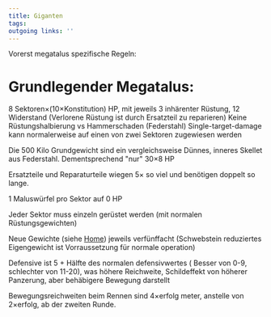 ```yaml
---
title: Giganten  
tags:   
outgoing links: ''  
---
```

Vorerst megatalus spezifische Regeln:

# Grundlegender Megatalus:

8 Sektoren&times;(10&times;Konstitution) HP, mit jeweils 3 inhärenter Rüstung, 12 Widerstand (Verlorene Rüstung ist durch Ersatzteil zu reparieren)
Keine Rüstungshalbierung vs Hammerschaden (Federstahl)
Single-target-damage kann normalerweise auf einen von zwei Sektoren zugewiesen werden

Die 500 Kilo Grundgewicht sind ein vergleichsweise Dünnes, inneres Skellet aus Federstahl. Dementsprechend "nur" 30&times;8 HP

Ersatzteile und Reparaturteile wiegen 5&times; so viel und benötigen doppelt so lange.

1 Maluswürfel pro Sektor auf 0 HP

Jeder Sektor muss einzeln gerüstet werden (mit normalen Rüstungsgewichten)

Neue Gewichte (siehe [Home](home)) jeweils verfünffacht (Schwebstein reduziertes Eigengewicht ist Vorraussetzung für normale operation)

Defensive ist 5 + Hälfte des normalen defensivwertes ( Besser von 0-9, schlechter von 11-20), was höhere Reichweite, Schildeffekt von höherer Panzerung, aber behäbigere Bewegung darstellt

Bewegungsreichweiten beim Rennen sind 4&times;erfolg meter, anstelle von 2&times;erfolg, ab der zweiten Runde.








